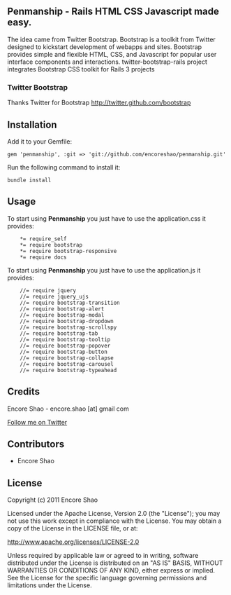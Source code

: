 ## Penmanship - Rails HTML CSS Javascript made easy.
The idea came from Twitter Bootstrap.
Bootstrap is a toolkit from Twitter designed to kickstart development of webapps and sites.
Bootstrap provides simple and flexible HTML, CSS, and Javascript for popular user interface components and interactions. 
twitter-bootstrap-rails project integrates Bootstrap CSS toolkit for Rails 3 projects

### Twitter Bootstrap
Thanks Twitter for Bootstrap http://twitter.github.com/bootstrap

## Installation

Add it to your Gemfile:

`gem 'penmanship', :git => 'git://github.com/encoreshao/penmanship.git'`

Run the following command to install it:

`bundle install`

## Usage

To start using **Penmanship** you just have to use the application.css it provides:

```erb
	*= require_self
	*= require bootstrap
	*= require bootstrap-responsive
	*= require docs
```

To start using **Penmanship** you just have to use the application.js it provides:

```erb
    //= require jquery
    //= require jquery_ujs
    //= require bootstrap-transition
    //= require bootstrap-alert
    //= require bootstrap-modal
    //= require bootstrap-dropdown
    //= require bootstrap-scrollspy
    //= require bootstrap-tab
    //= require bootstrap-tooltip
    //= require bootstrap-popover
    //= require bootstrap-button
    //= require bootstrap-collapse
    //= require bootstrap-carousel
    //= require bootstrap-typeahead
```
    

## Credits
Encore Shao - encore.shao [at] gmail com

[Follow me on Twitter](http://twitter.com/encoreshao "Twitter")

## Contributors
<ul>
  <li>Encore Shao</li>
</ul>

## License
Copyright (c) 2011 Encore Shao

Licensed under the Apache License, Version 2.0 (the "License");
you may not use this work except in compliance with the License.
You may obtain a copy of the License in the LICENSE file, or at:

   http://www.apache.org/licenses/LICENSE-2.0

Unless required by applicable law or agreed to in writing, software
distributed under the License is distributed on an "AS IS" BASIS,
WITHOUT WARRANTIES OR CONDITIONS OF ANY KIND, either express or implied.
See the License for the specific language governing permissions and
limitations under the License.